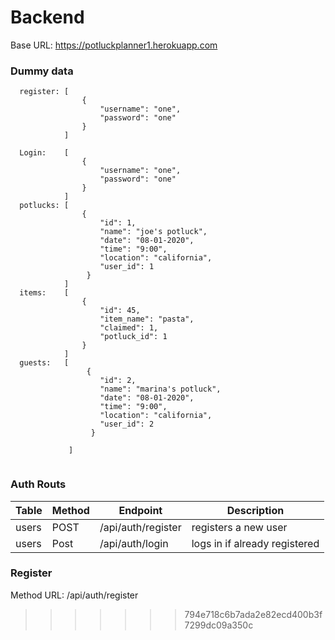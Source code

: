 # Backend
Base URL: https://potluckplanner1.herokuapp.com

### Dummy data


```
  register: [
                {
                    "username": "one",
                    "password": "one"
                }
            ]
            
  Login:    [   
                {
                    "username": "one",
                    "password": "one"
                }
            ]  
  potlucks: [
                {
                    "id": 1,
                    "name": "joe's potluck",
                    "date": "08-01-2020",
                    "time": "9:00",
                    "location": "california",
                    "user_id": 1
                 }
            ] 
  items:    [
                {
                    "id": 45,
                    "item_name": "pasta",
                    "claimed": 1,
                    "potluck_id": 1
                }
            ]  
  guests:   [ 
                 {
                    "id": 2,
                    "name": "marina's potluck",
                    "date": "08-01-2020",
                    "time": "9:00",
                    "location": "california",
                    "user_id": 2
                  }

             ]
             
``` 
             
  ### Auth Routs
Table  |  Method   |   Endpoint          |   Description
-------|-----------|---------------------|----------------------------
users  |  POST     |  /api/auth/register |   registers a new user
users  |  Post     |  /api/auth/login    |   logs in if already registered

### Register
Method URL: /api/auth/register


>>>>>>> 794e718c6b7ada2e82ecd400b3f7299dc09a350c

